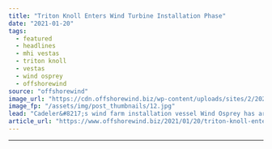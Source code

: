 ```yaml
---
title: "Triton Knoll Enters Wind Turbine Installation Phase"
date: "2021-01-20"
tags: 
  - featured
  - headlines
  - mhi vestas
  - triton knoll
  - vestas
  - wind osprey
  - offshorewind
source: "offshorewind"
image_url: "https://cdn.offshorewind.biz/wp-content/uploads/sites/2/2021/01/20100036/Triton-Knoll-Enters-Wind-Turbine-Installation-Phase.jpg"
image_fp: "/assets/img/post_thumbnails/12.jpg"
lead: "Cadeler&#8217;s wind farm installation vessel Wind Osprey has arrived at the Triton Knoll wind"
article_url: "https://www.offshorewind.biz/2021/01/20/triton-knoll-enters-wind-turbine-installation-phase/"
---
```


---
